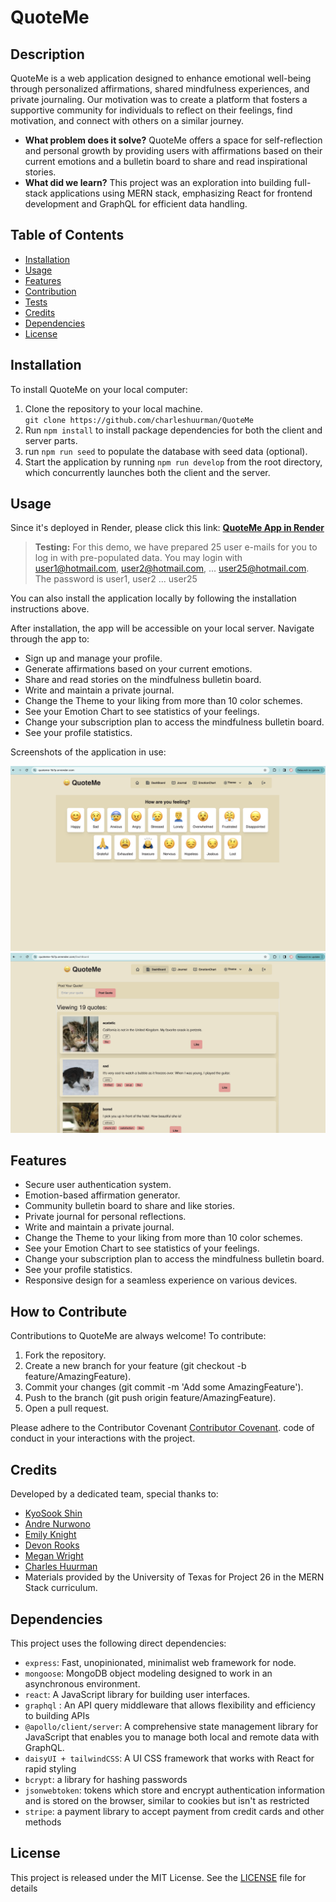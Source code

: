 # QuoteMe

## Description

QuoteMe is a web application designed to enhance emotional well-being through personalized affirmations, shared mindfulness experiences, and private journaling. Our motivation was to create a platform that fosters a supportive community for individuals to reflect on their feelings, find motivation, and connect with others on a similar journey.

- **What problem does it solve?** QuoteMe offers a space for self-reflection and personal growth by providing users with affirmations based on their current emotions and a bulletin board to share and read inspirational stories.
- **What did we learn?** This project was an exploration into building full-stack applications using MERN stack, emphasizing React for frontend development and GraphQL for efficient data handling.

## Table of Contents

- [Installation](#installation)
- [Usage](#usage)
- [Features](#features)
- [Contribution](#how-to-contribute)
- [Tests](#tests)
- [Credits](#credits)
- [Dependencies](#dependencies)
- [License](#license)


## Installation

To install QuoteMe on your local computer:

1. Clone the repository to your local machine.\
   `git clone https://github.com/charleshuurman/QuoteMe`
2. Run `npm install` to install package dependencies for both the client and server parts.
3. run `npm run seed` to populate the database with seed data (optional).
4. Start the application by running `npm run develop` from the root directory, which concurrently launches both the client and the server.

## Usage

Since it's deployed in Render, please click this link: [**QuoteMe App in Render**](https://quoteme-1b7p.onrender.com/)

> **Testing:** For this demo, we have prepared 25 user e-mails for you to log in with pre-populated data.  You may login with user1@hotmail.com, user2@hotmail.com, ... user25@hotmail.com. The password is user1, user2 ... user25

You can also install the application locally by following the installation instructions above.

After installation, the app will be accessible on your local server. Navigate through the app to:

- Sign up and manage your profile.
- Generate affirmations based on your current emotions.
- Share and read stories on the mindfulness bulletin board.
- Write and maintain a private journal.
- Change the Theme to your liking from more than 10 color schemes.
- See your Emotion Chart to see statistics of your feelings. 
- Change your subscription plan to access the mindfulness bulletin board.
- See your profile statistics.

Screenshots of the application in use:

![QuoteMe Home Page](client/src/assets/ScreenshotB.png)
![QuoteMe Bulletin Board](client/src/assets/ScreenshotA.png)

## Features

- Secure user authentication system.
- Emotion-based affirmation generator.
- Community bulletin board to share and like stories.
- Private journal for personal reflections.
- Write and maintain a private journal.
- Change the Theme to your liking from more than 10 color schemes.
- See your Emotion Chart to see statistics of your feelings. 
- Change your subscription plan to access the mindfulness bulletin board.
- See your profile statistics.
- Responsive design for a seamless experience on various devices.

## How to Contribute

Contributions to QuoteMe are always welcome! To contribute:

1. Fork the repository.
2. Create a new branch for your feature (git checkout -b feature/AmazingFeature).
3. Commit your changes (git commit -m 'Add some AmazingFeature').
4. Push to the branch (git push origin feature/AmazingFeature).
5. Open a pull request.

Please adhere to the Contributor Covenant [Contributor Covenant](https://www.contributor-covenant.org/). code of conduct in your interactions with the project.

## Credits

Developed by a dedicated team, special thanks to:

- [KyoSook Shin](https://github.com/alla0810)
- [Andre Nurwono](https://github.com/andrenrwn)
- [Emily Knight](https://github.com/emilygknight)
- [Devon Rooks](https://github.com/diffwentstrokes)
- [Megan Wright](https://github.com/mmw18)
- [Charles Huurman](https://github.com/charleshuurman)
- Materials provided by the University of Texas for Project 26 in the MERN Stack curriculum.

## Dependencies

This project uses the following direct dependencies:

- `express`: Fast, unopinionated, minimalist web framework for node.
- `mongoose`: MongoDB object modeling designed to work in an asynchronous environment.
- `react`: A JavaScript library for building user interfaces.
- `graphql` : An API query middleware that allows flexibility and efficiency to building APIs
- `@apollo/client/server`: A comprehensive state management library for JavaScript that enables you to manage both local and remote data with GraphQL.
- `daisyUI + tailwindCSS`: A UI CSS framework that works with React for rapid styling
- `bcrypt`: a library for hashing passwords
- `jsonwebtoken`: tokens which store and encrypt authentication information and is stored on the browser, similar to cookies but isn't as restricted
- `stripe`: a payment library to accept payment from credit cards and other methods

## License
This project is released under the MIT License. See the [LICENSE](LICENSE.md) file for details
